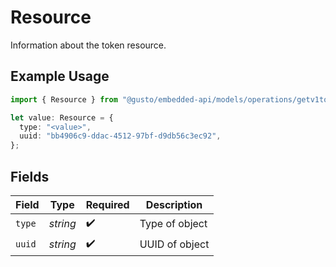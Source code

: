 # Resource

Information about the token resource.

## Example Usage

```typescript
import { Resource } from "@gusto/embedded-api/models/operations/getv1tokeninfo.js";

let value: Resource = {
  type: "<value>",
  uuid: "bb4906c9-ddac-4512-97bf-d9db56c3ec92",
};
```

## Fields

| Field              | Type               | Required           | Description        |
| ------------------ | ------------------ | ------------------ | ------------------ |
| `type`             | *string*           | :heavy_check_mark: | Type of object     |
| `uuid`             | *string*           | :heavy_check_mark: | UUID of object     |